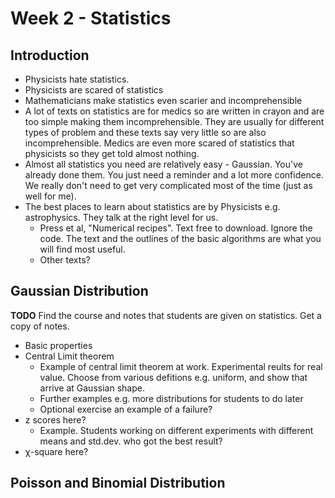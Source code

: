 # Week 2 - Statistics

## Introduction

* Physicists hate statistics. 
* Physicists are scared of statistics
* Mathematicians make statistics even scarier and incomprehensible
* A lot of texts on statistics are for medics so are written in crayon and are too simple making them incomprehensible. They are usually for different types of problem and these texts say very little so are also incomprehensible. Medics are even more scared of statistics that physicists so they get told almost nothing.
* Almost all statistics you need are relatively easy - Gaussian. You've already done them.  You just need a reminder and a lot more confidence. We really don't need to get very complicated most of the time (just as well for me).
* The best places to learn about statistics are by Physicists e.g. astrophysics. They talk at the right level for us. 
    - Press et al, "Numerical recipes". Text free to download. Ignore the code.  The text and the outlines of the basic algorithms are what you will find most useful.
	- Other texts?
	

## Gaussian Distribution 

**TODO** Find the course and notes that students are given on statistics. Get a copy of notes.

* Basic properties
* Central Limit theorem
    - Example of central limit theorem at work. Experimental reults for real value.  Choose from various defitions e.g. uniform, and show that arrive at Gaussian shape.
	- Further examples e.g. more distributions for students to do later
    - Optional exercise an example of a failure?
* z scores here?
    - Example. Students working on different experiments with different means and std.dev. who got the best result?
* &chi;-square here?

## Poisson and Binomial Distribution 